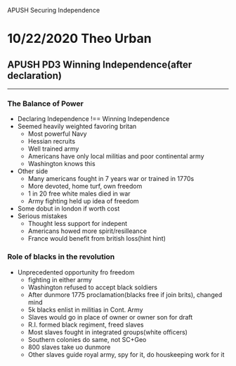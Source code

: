 APUSH Securing Independence

# 10/22/2020 Theo Urban
## APUSH PD3 Winning Independence(after declaration)
***
### The Balance of Power
 - Declaring Independence !== Winning Independence
 - Seemed heavily weighted favoring britan
	 - Most powerful Navy
	 - Hessian recruits
	 - Well trained army
	 - Americans have only local militias and poor continental army
	 - Washington knows this
 - Other side
	 - Many americans fought in 7 years war or trained in 1770s
	 - More devoted, home turf, own freedom
	 - 1 in 20 free white males died in war
	 - Army fighting held up idea of freedom
 - Some dobut in london if worth cost
 - Serious mistakes
	 - Thought less support for indepent
	 - Americans howed more spirit/resilleance
	 - France would benefit from british loss(hint hint)

### Role of blacks in the revolution
 - Unprecedented opportunity fro freedom
	 - fighting in either army
	 - Washington refused to accept black soldiers
	 - After dunmore 1775 proclamation(blacks free if join brits), changed mind
	 - 5k blacks enlist in militias in Cont. Army
	 - Slaves would go in place of owner or owner son for draft
	 - R.I. formed black regiment, freed slaves 
	 - Most slaves fought in integrated groups(white officers)
	 - Southern colonies do same, not SC+Geo
	 - 800 slaves take uo dunmore
	 - Other slaves guide royal army, spy for it, do houskeeping work for it
